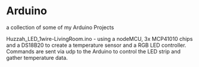 # Arduino
a collection of some of my Arduino Projects


Huzzah_LED_1wire-LivingRoom.ino - using a nodeMCU, 3x MCP41010 chips and a DS18B20 to create a temperature sensor and a RGB LED controller. Commands are sent via udp to the Arduino to control the LED strip and gather temperature data.

